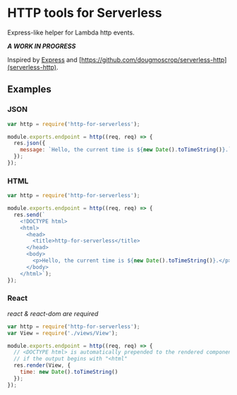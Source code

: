# HTTP tools for Serverless

Express-like helper for Lambda http events.

***_A WORK IN PROGRESS_***

Inspired by [Express](https://expressjs.com) and [https://github.com/dougmoscrop/serverless-http](serverless-http).

## Examples

### JSON
```js
var http = require('http-for-serverless');

module.exports.endpoint = http((req, req) => {
  res.json({
    message: `Hello, the current time is ${new Date().toTimeString()}.`,
  });
});
```

### HTML
```js
var http = require('http-for-serverless');

module.exports.endpoint = http((req, req) => {
  res.send(`
    <!DOCTYPE html>
    <html>
      <head>
        <title>http-for-serverless</title>
      </head>
      <body>
        <p>Hello, the current time is ${new Date().toTimeString()}.</p>
      </body>
    </html>`);
});
```

### React
*react & react-dom are required*
```js
var http = require('http-for-serverless');
var View = require('./views/View');

module.exports.endpoint = http((req, req) => {
  // <DOCTYPE html> is automatically prepended to the rendered component
  // if the output begins with "<html"
  res.render(View, {
    time: new Date().toTimeString()
  });
});
```
